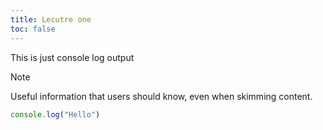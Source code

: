 ```yaml
---
title: Lecutre one
toc: false
---
```

This is just console log output

> [!NOTE]
> Useful information that users should know, even when skimming content.

```javascript
console.log("Hello")
```

